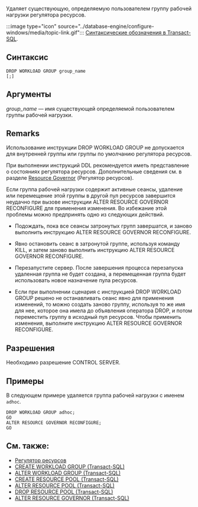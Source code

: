 Удаляет существующую, определяемую пользователем группу рабочей нагрузки регулятора ресурсов.

:::image type="icon" source="../database-engine/configure-windows/media/topic-link.gif"::: [Синтаксические обозначения в Transact-SQL](../t-sql/language-elements/transact-sql-syntax-conventions-transact-sql.md).

## <a name="syntax"></a>Синтаксис

```syntaxsql
DROP WORKLOAD GROUP group_name
[;]
```

## <a name="arguments"></a>Аргументы

*group_name* — имя существующей определяемой пользователем группы рабочей нагрузки.

## <a name="remarks"></a>Remarks

Использование инструкции DROP WORKLOAD GROUP не допускается для внутренней группы или группы по умолчанию регулятора ресурсов.

При выполнении инструкций DDL рекомендуется иметь представление о состояниях регулятора ресурсов. Дополнительные сведения см. в разделе [Resource Governor](../relational-databases/resource-governor/resource-governor.md) (Регулятор ресурсов).

Если группа рабочей нагрузки содержит активные сеансы, удаление или перемещение этой группы в другой пул ресурсов завершится неудачно при вызове инструкции ALTER RESOURCE GOVERNOR RECONFIGURE для применения изменения. Во избежание этой проблемы можно предпринять одно из следующих действий.

- Подождать, пока все сеансы затронутых групп завершатся, и заново выполнить инструкцию ALTER RESOURCE GOVERNOR RECONFIGURE.

- Явно остановить сеанс в затронутой группе, используя команду KILL, и затем заново выполнить инструкцию ALTER RESOURCE GOVERNOR RECONFIGURE.

- Перезапустите сервер. После завершения процесса перезапуска удаленная группа не будет создана, а перемещенная группа будет использовать новое назначение пула ресурсов.

- Если при выполнении сценария с инструкцией DROP WORKLOAD GROUP решено не останавливать сеанс явно для применения изменений, то можно создать заново группу, используя то же имя для нее, которое она имела до объявления оператора DROP, и потом переместить группу в исходный пул ресурсов. Чтобы применить изменения, выполните инструкцию ALTER RESOURCE GOVERNOR RECONFIGURE.

## <a name="permissions"></a>Разрешения

Необходимо разрешение CONTROL SERVER.

## <a name="examples"></a>Примеры

В следующем примере удаляется группа рабочей нагрузки с именем `adhoc`.

```
DROP WORKLOAD GROUP adhoc;
GO
ALTER RESOURCE GOVERNOR RECONFIGURE;
GO
```

## <a name="see-also"></a>См. также:

- [Регулятор ресурсов](../relational-databases/resource-governor/resource-governor.md)
- [CREATE WORKLOAD GROUP (Transact-SQL)](../t-sql/statements/create-workload-group-transact-sql.md)  
- [ALTER WORKLOAD GROUP (Transact-SQL)](../t-sql/statements/alter-workload-group-transact-sql.md)
- [CREATE RESOURCE POOL (Transact-SQL)](../t-sql/statements/create-resource-pool-transact-sql.md)
- [ALTER RESOURCE POOL (Transact-SQL)](../t-sql/statements/alter-resource-pool-transact-sql.md)
- [DROP RESOURCE POOL (Transact-SQL)](../t-sql/statements/drop-resource-pool-transact-sql.md)
- [ALTER RESOURCE GOVERNOR (Transact-SQL)](../t-sql/statements/alter-resource-governor-transact-sql.md)  